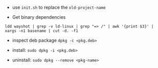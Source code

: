 - use `init.sh` to replace the `old-project-name`

- Get binary dependencies
```
ldd wayshot | grep -v ld-linux | grep "=> /" | awk '{print $3}' | xargs -n1 basename | cut -d. -f1
```

- inspect deb package `dpkg -c <pkg.deb>`

- install: `sudo dpkg -i <pkg.deb>`

- uninstall: `sudo dpkg --remove <pkg-name>`
